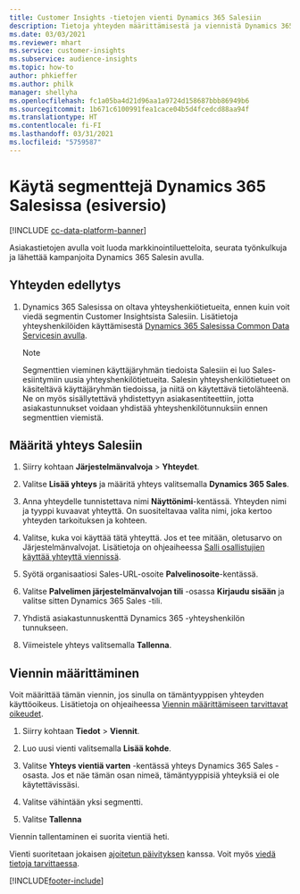 ```yaml
---
title: Customer Insights -tietojen vienti Dynamics 365 Salesiin
description: Tietoja yhteyden määrittämisestä ja viennistä Dynamics 365 Salesiin.
ms.date: 03/03/2021
ms.reviewer: mhart
ms.service: customer-insights
ms.subservice: audience-insights
ms.topic: how-to
author: phkieffer
ms.author: philk
manager: shellyha
ms.openlocfilehash: fc1a05ba4d21d96aa1a9724d158687bbb86949b6
ms.sourcegitcommit: 1b671c6100991fea1cace04b5d4fcedcd88aa94f
ms.translationtype: HT
ms.contentlocale: fi-FI
ms.lasthandoff: 03/31/2021
ms.locfileid: "5759587"
---
```

# <a name="use-segments-in-dynamics-365-sales-preview"></a>Käytä segmenttejä Dynamics 365 Salesissa (esiversio)

[!INCLUDE [cc-data-platform-banner](../includes/cc-data-platform-banner.md)]

Asiakastietojen avulla voit luoda markkinointiluetteloita, seurata työnkulkuja ja lähettää kampanjoita Dynamics 365 Salesin avulla.

## <a name="prerequisite-for-connection"></a>Yhteyden edellytys

1. Dynamics 365 Salesissa on oltava yhteyshenkiötietueita, ennen kuin voit viedä segmentin Customer Insightsista Salesiin. Lisätietoja yhteyshenkilöiden käyttämisestä [Dynamics 365 Salesissa Common Data Servicesin avulla](connect-power-query.md).

   > [!NOTE]
   > Segmenttien vieminen käyttäjäryhmän tiedoista Salesiin ei luo Sales-esiintymiin uusia yhteyshenkilötietueita. Salesin yhteyshenkilötietueet on käsiteltävä käyttäjäryhmän tiedoissa, ja niitä on käytettävä tietolähteenä. Ne on myös sisällytettävä yhdistettyyn asiakasentiteettiin, jotta asiakastunnukset voidaan yhdistää yhteyshenkilötunnuksiin ennen segmenttien viemistä.

## <a name="set-up-the-connection-to-sales"></a>Määritä yhteys Salesiin

1. Siirry kohtaan **Järjestelmänvalvoja** > **Yhteydet**.

1. Valitse **Lisää yhteys** ja määritä yhteys valitsemalla **Dynamics 365 Sales**.

1. Anna yhteydelle tunnistettava nimi **Näyttönimi**-kentässä. Yhteyden nimi ja tyyppi kuvaavat yhteyttä. On suositeltavaa valita nimi, joka kertoo yhteyden tarkoituksen ja kohteen.

1. Valitse, kuka voi käyttää tätä yhteyttä. Jos et tee mitään, oletusarvo on Järjestelmänvalvojat. Lisätietoja on ohjeaiheessa [Salli osallistujien käyttää yhteyttä viennissä](connections.md#allow-contributors-to-use-a-connection-for-exports).

1. Syötä organisaatiosi Sales-URL-osoite **Palvelinosoite**-kentässä.

1. Valitse **Palvelimen järjestelmänvalvojan tili** -osassa **Kirjaudu sisään** ja valitse sitten Dynamics 365 Sales -tili.

1. Yhdistä asiakastunnuskenttä Dynamics 365 -yhteyshenkilön tunnukseen.

1. Viimeistele yhteys valitsemalla **Tallenna**. 

## <a name="configure-an-export"></a>Viennin määrittäminen

Voit määrittää tämän viennin, jos sinulla on tämäntyyppisen yhteyden käyttöoikeus. Lisätietoja on ohjeaiheessa [Viennin määrittämiseen tarvittavat oikeudet](export-destinations.md#set-up-a-new-export).

1. Siirry kohtaan **Tiedot** > **Viennit**.

1. Luo uusi vienti valitsemalla **Lisää kohde**.

1. Valitse **Yhteys vientiä varten** -kentässä yhteys Dynamics 365 Sales -osasta. Jos et näe tämän osan nimeä, tämäntyyppisiä yhteyksiä ei ole käytettävissäsi.

1. Valitse vähintään yksi segmentti.

1. Valitse **Tallenna**

Viennin tallentaminen ei suorita vientiä heti.

Vienti suoritetaan jokaisen [ajoitetun päivityksen](system.md#schedule-tab) kanssa. Voit myös [viedä tietoja tarvittaessa](export-destinations.md#run-exports-on-demand). 

[!INCLUDE[footer-include](../includes/footer-banner.md)]
